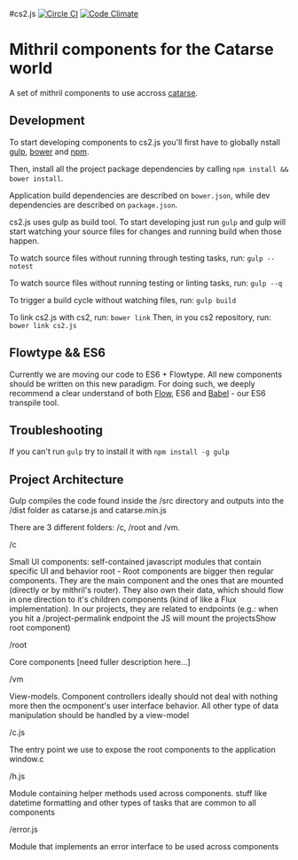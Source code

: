 #cs2.js [![Circle CI](https://circleci.com/gh/mikesmayer/cs2.js/tree/master.svg?style=svg)](https://circleci.com/gh/mikesmayer/cs2.js/tree/master) [![Code Climate](https://codeclimate.com/github/mikesmayer/cs2.js/badges/gpa.svg)](https://codeclimate.com/github/mikesmayer/cs2.js)

# Mithril components for the Catarse world

A set of mithril components to use accross [catarse](https://github.com/catarse/catarse).

## Development

To start developing components to cs2.js you'll first have to globally nstall [gulp](http://gulpjs.com/), [bower](http://bower.io/) and [npm](https://www.npmjs.com/). 

Then, install all the project package dependencies by calling ```npm install && bower install```.

Application build dependencies are described on `bower.json`, while dev dependencies are described on `package.json`.

cs2.js uses gulp as build tool. To start developing just run `gulp` and gulp will start watching your source files for changes and running build when those happen. 

To watch source files without running through testing tasks, run:
```gulp --notest```

To watch source files without running testing or linting tasks, run:
```gulp --q``` 

To trigger a build cycle without watching files, run:
```gulp build```

To link cs2.js with cs2, run:
```bower link```
Then, in you cs2 repository, run:
```bower link cs2.js```

## Flowtype && ES6

Currently we are moving our code to ES6 + Flowtype. All new components should be written on this new paradigm. For doing such, we deeply recommend a clear understand of both [Flow](http://flowtype.org/), ES6 and [Babel](https://babeljs.io/) - our ES6 transpile tool. 

## Troubleshooting

If you can't run `gulp` try to install it with `npm install -g gulp`

## Project Architecture

Gulp compiles the code found inside the /src directory and outputs into the /dist folder as catarse.js and catarse.min.js

There are 3 different folders: /c, /root and /vm. 

/c

Small UI components: self-contained javascript modules that contain specific UI and behavior
root - Root components are bigger then regular components. They are the main component and the ones that are mounted (directly or by mithril's router). They also own their data, which should flow in one direction to it's children components (kind of like a Flux implementation). In our projects, they are related to endpoints (e.g.: when you hit a /project-permalink endpoint the JS will mount the projectsShow root component)

/root

Core components [need fuller description here...]

/vm

View-models. Component controllers ideally should not deal with nothing more then the ocmponent's user interface behavior. All other type of data manipulation should be handled by a view-model

/c.js

The entry point we use to expose the root components to the application window.c

/h.js

Module containing helper methods used across components. stuff like datetime formatting and other types of tasks that are common to all components

/error.js

Module that implements an error interface to be used across components